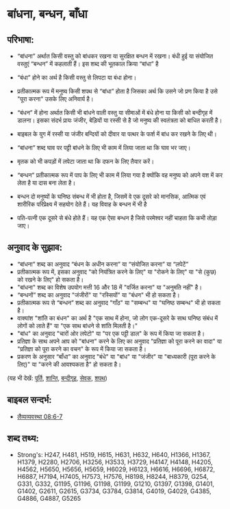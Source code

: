 # बांधना, बन्धन, बाँधा #

## परिभाषा: ##

* “बांधना” अर्थात किसी वस्तु को बांधकर रखना या सुरक्षित बन्धन में रखना। बंधी हुई या संयोजित वस्तुएं “बन्धन” में कहलाती हैं। इस शब्द की भूतकाल क्रिया “बांधा” है

* “बंधा” होने का अर्थ है किसी वस्तु से लिपटा या बंधा होना।
* प्रतीकात्मक रूप में मनुष्य किसी शपथ से “बांधा” होता है जिसका अर्थ कि उसने जो प्रण किया है उसे "पूरा करना" उसके लिए अनिवार्य है।
* “बंधन” में होना अर्थात किसी भी बांधने वाली वस्तु या सीमाओं में बंधे होना या किसी को बन्दीगृह में डालना। इसका संदर्भ प्रायः जंजीर, बेड़ियों या रस्सी से है जो मनुष्य की स्वतंत्रता को बाधित करती है।
* बाइबल के युग में रस्सी या जंजीर बन्दियों को दीवार या पत्थर के फर्श में बांध कर रखने के लिए थी।
* “बांधना” शब्द घाव पर पट्टी बांधने के लिए भी काम में लिया जाता था कि घाव भर जाए।
* मृतक को भी कपड़ों में लपेटा जाता था कि दफन के लिए तैयार करें।
* “बन्धन” प्रतीकात्मक रूप में पाप के लिए भी काम में लिया गया है क्योंकि वह मनुष्य को अपने वश में कर लेता है या दास बना लेता है।
* बन्धन दो मनुष्यों के घनिष्ठ संबन्ध में भी होता है, जिसमें वे एक दूसरे को मानसिक, आत्मिक एवं शारीरिक परिप्रेक्ष्य में सहयोग देते हैं। यह विवाह के बन्धन में भी है
* पति-पत्नी एक दूसरे से बंधे होते हैं। यह एक ऐसा बन्धन है जिसे परमेश्वर नहीं चाहता कि कभी तोड़ा जाए।

## अनुवाद के सुझाव: ##

* “बांधना” शब्द का अनुवाद “बंधन के अधीन करना” या “संयोजित करना” या “लपेटें”
* प्रतीकात्मक रूप में, इसका अनुवाद "को नियंत्रित करने के लिए" या "रोकने के लिए" या "से (कुछ) को रखने के लिए" हो सकता है।
* "बांधना" शब्द का विशेष उपयोग मत्ती 16 और 18 में "वर्जित करना" या "अनुमति नहीं" है।
* “बन्धनों” शब्द का अनुवाद "जंजीरों" या "रस्सियों" या "बंधन" भी हो सकता है।
* प्रतीकात्मक रूप से “बन्धन” शब्द का अनुवाद "गाँठ" या "सम्बन्ध" या "घनिष्ठ सम्बन्ध" भी हो सकता है।
* वाक्यांश "शांति का बंधन" का अर्थ है "एक साथ में होना, जो लोग एक-दूसरे के साथ घनिष्ठ संबंध में लोगों को लाते हैं" या "एक साथ बांधने से शांति मिलती है।"
* "बांध" का अनुवाद "चारों ओर लपेटो" या "पर एक पट्टी डाल" के रूप में किया जा सकता है।
* प्रतिज्ञा के साथ अपने आप को "बांधना" करने के लिए का अनुवाद "प्रतिज्ञा को पूरा करने का वादा" या "प्रतिज्ञा को पूरा करने का वचन" के रूप में किया जा सकता है।
* प्रकरण के अनुसार “बाँधा” का अनुवाद "बंधे" या "बांध" या "जंजीर" या "बाध्यकारी (पूरा करने के लिए)" या "करने की आवश्यकता है" हो सकता है।

(यह भी देखें: [पूर्ति](../kt/fulfill.md), [शान्ति](../other/peace.md), [बन्दीगृह](../other/prison.md), [सेवक](../other/servant.md), [शपथ](../kt/vow.md))

## बाइबल सन्दर्भ: ##

* [लैव्यव्यवस्था 08:6-7](rc://hi/tn/help/lev/08/06)

## शब्द तथ्य: ##

* Strong's: H247, H481, H519, H615, H631, H632, H640, H1366, H1367, H1379, H2280, H2706, H3256, H3533, H3729, H4147, H4148, H4205, H4562, H5650, H5656, H5659, H6029, H6123, H6616, H6696, H6872, H6887, H7194, H7405, H7573, H7576, H8198, H8244, H8379, G254, G331, G332, G1195, G1196, G1198, G1199, G1210, G1397, G1398, G1401, G1402, G2611, G2615, G3734, G3784, G3814, G4019, G4029, G4385, G4886, G4887, G5265
